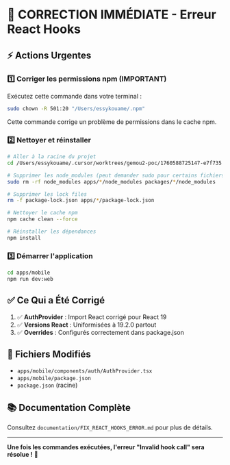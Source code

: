 # 🚨 CORRECTION IMMÉDIATE - Erreur React Hooks

## ⚡ Actions Urgentes

### 1️⃣ Corriger les permissions npm (IMPORTANT)

Exécutez cette commande dans votre terminal :

```bash
sudo chown -R 501:20 "/Users/essykouame/.npm"
```

Cette commande corrige un problème de permissions dans le cache npm.

### 2️⃣ Nettoyer et réinstaller

```bash
# Aller à la racine du projet
cd /Users/essykouame/.cursor/worktrees/gemou2-poc/1760588725147-e7f735

# Supprimer les node_modules (peut demander sudo pour certains fichiers)
sudo rm -rf node_modules apps/*/node_modules packages/*/node_modules

# Supprimer les lock files
rm -f package-lock.json apps/*/package-lock.json

# Nettoyer le cache npm
npm cache clean --force

# Réinstaller les dépendances
npm install
```

### 3️⃣ Démarrer l'application

```bash
cd apps/mobile
npm run dev:web
```

## ✅ Ce Qui a Été Corrigé

1. ✅ **AuthProvider** : Import React corrigé pour React 19
2. ✅ **Versions React** : Uniformisées à 19.2.0 partout
3. ✅ **Overrides** : Configurés correctement dans package.json

## 🎯 Fichiers Modifiés

- `apps/mobile/components/auth/AuthProvider.tsx`
- `apps/mobile/package.json`
- `package.json` (racine)

## 📚 Documentation Complète

Consultez `documentation/FIX_REACT_HOOKS_ERROR.md` pour plus de détails.

---

**Une fois les commandes exécutées, l'erreur "Invalid hook call" sera résolue !** 🎉

